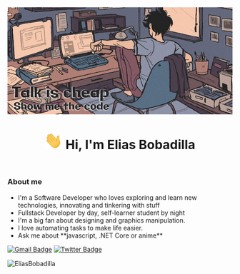 <header align="center">
    <img align="center" src="./assets/header.jpg" alt="header">
    <h1 align="center">
        <img src="./assets/hi.gif" width="40px" alt="greeting"/>
        Hi, I'm Elias Bobadilla
    </h1>
</header>
<section>
    <h3>About me</h3>
    <ul>
        <li>
            I'm a Software Developer who loves exploring and learn new technologies, innovating and tinkering with stuff
        </li>
        <li>
            Fullstack Developer by day, self-learner student by night
        </li>
        <li>
            I'm a big fan about designing and graphics manipulation.
        </li>
        <li>
            I love automating tasks to make life easier.
        </li>
        <li>
            Ask me about **javascript, .NET Core or anime**
        </li>
    </ul>
</section>
    
[![Gmail Badge](https://img.shields.io/badge/-elias.bobadilla@gmail.com-c14438?style=flat&logo=Gmail&logoColor=white&link=mailto:elias.bobadilla@gmail.com)](mailto:elias.bobadilla@gmail.com) 
[![Twitter Badge](https://img.shields.io/badge/-@EliasBobadillaV-00acee?style=flat&logo=twitter&logoColor=white&link=https://twitter.com/@EliasBobadillaV/)](https://www.twitter.com/@EliasBobadillav/) 

<p>
    <img align="center"
    src="https://github-readme-stats.vercel.app/api/top-langs?username=eliasbobadilla&show_icons=true&locale=en&layout=compact"
    alt="EliasBobadilla" />
</p>
